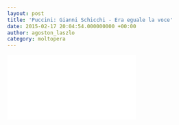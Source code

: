 ```yaml
---
layout: post
title: 'Puccini: Gianni Schicchi - Era eguale la voce'
date: 2015-02-17 20:04:54.000000000 +00:00
author: agoston_laszlo
category: moltopera
---
```


<iframe src="//www.youtube.com/embed/WIBy2npmfaY" frameborder="0" allowfullscreen="allowfullscreen"></iframe>
